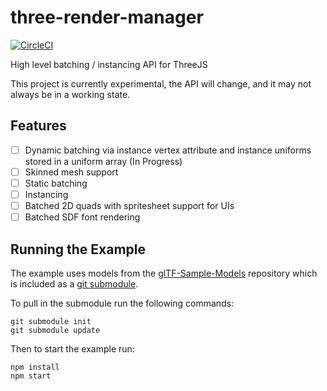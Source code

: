 # three-render-manager

[![CircleCI](https://circleci.com/gh/MozillaReality/three-render-manager.svg?style=svg)](https://circleci.com/gh/MozillaReality/three-render-manager)

High level batching / instancing API for ThreeJS

This project is currently experimental, the API will change, and it may not always be in a working state.

## Features
- [ ] Dynamic batching via instance vertex attribute and instance uniforms stored in a uniform array (In Progress)
- [ ] Skinned mesh support
- [ ] Static batching
- [ ] Instancing
- [ ] Batched 2D quads with spritesheet support for UIs
- [ ] Batched SDF font rendering

## Running the Example

The example uses models from the [glTF-Sample-Models](https://github.com/KhronosGroup/glTF-Sample-Models) repository which is included as a [git submodule](https://git-scm.com/book/en/v2/Git-Tools-Submodules).

To pull in the submodule run the following commands:

```
git submodule init 
git submodule update
```

Then to start the example run:

```
npm install
npm start
```